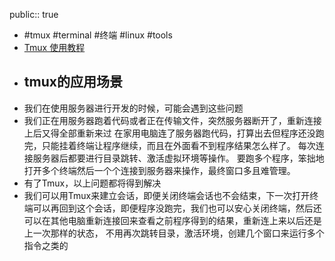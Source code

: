 public:: true

- #tmux #terminal #终端 #linux #tools
- [Tmux 使用教程](https://www.ruanyifeng.com/blog/2019/10/tmux.html)
- ##  tmux的应用场景
- 我们在使用服务器进行开发的时候，可能会遇到这些问题
- 我们正在用服务器跑着代码或者正在传输文件，突然服务器断开了，重新连接上后又得全部重新来过
  在家用电脑连了服务器跑代码，打算出去但程序还没跑完，只能挂着终端让程序继续，而且在外面看不到程序结果怎么样了。
  每次连接服务器后都要进行目录跳转、激活虚拟环境等操作。
  要跑多个程序，笨拙地打开多个终端然后一个个连接到服务器来操作，最终窗口多且难管理。
- 有了Tmux，以上问题都将得到解决
- 我们可以用Tmux来建立会话，即便关闭终端会话也不会结束，下一次打开终端可以再回到这个会话，即便程序没跑完，我们也可以安心关闭终端，然后还可以在其他电脑重新连接回来查看之前程序得到的结果，重新连上来以后还是上一次那样的状态， 不用再次跳转目录，激活环境，创建几个窗口来运行多个指令之类的